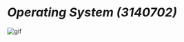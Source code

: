 
# *Operating System (3140702)*

![gif](https://i0.wp.com/matridox.com/wp-content/uploads/2016/06/windows-os.gif?resize=800%2C500&ssl=1)

